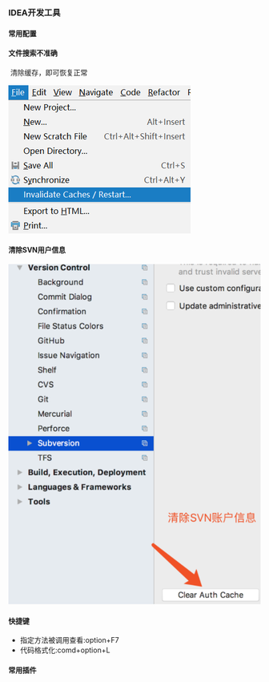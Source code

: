 ### IDEA开发工具

#### 常用配置

#### 文件搜索不准确

​	清除缓存，即可恢复正常

![img](assets/497890687.png)

#### 清除SVN用户信息 

![image-20180722154744335](assets/image-20180722154744335-2245863-2245873-2245875-2245950.png)

#### 快捷键

- 指定方法被调用查看:option+F7
- 代码格式化:comd+option+L



#### 常用插件







